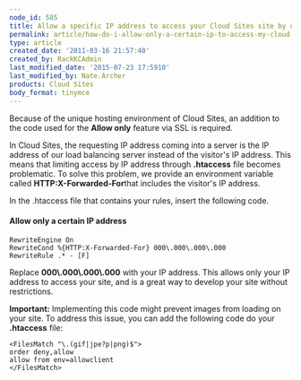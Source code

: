 ```yaml
---
node_id: 585
title: Allow a specific IP address to access your Cloud Sites site by using SSL
permalink: article/how-do-i-allow-only-a-certain-ip-to-access-my-cloud-site-using-ssl
type: article
created_date: '2011-03-16 21:57:40'
created_by: RackKCAdmin
last_modified_date: '2015-07-23 17:5910'
last_modified_by: Nate.Archer
products: Cloud Sites
body_format: tinymce
---
```


Because of the unique hosting environment of Cloud Sites, an addition to
the code used for the **Allow only** feature via SSL is required.

In Cloud Sites, the requesting IP address coming into a server is the IP
address of our load balancing server instead of the visitor's IP
address. This means that limiting access by IP address through
**.htaccess** file becomes problematic. To solve this problem, we
provide an environment variable called **HTTP:X-Forwarded-For**that
includes the visitor's IP address.

In the .htaccess file that contains your rules, insert the following
code.

#### Allow only a certain IP address

    RewriteEngine On
    RewriteCond %{HTTP:X-Forwarded-For} 000\.000\.000\.000
    RewriteRule .* - [F]

Replace **000\\.000\\.000\\.000** with your IP address. This allows only
your IP address to access your site, and is a great way to develop your
site without restrictions.

**Important:** Implementing this code might prevent images from loading
on your site. To address this issue, you can add the following code do
your **.htaccess** file:

    <FilesMatch "\.(gif|jpe?p|png)$">
    order deny,allow
    allow from env=allowclient
    </FilesMatch>

